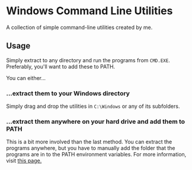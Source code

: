 # Windows Command Line Utilities
A collection of simple command-line utilities created by me.

## Usage
Simply extract to any directory and run the programs from `CMD.EXE`. Preferably, you'll want to add these to PATH.

You can either...
### ...extract them to your Windows directory
Simply drag and drop the utilities in `C:\Windows` or any of its subfolders.

### ...extract them anywhere on your hard drive and add them to PATH
This is a bit more involved than the last method. You can extract the programs anywhere, but you have to manually add the folder that the programs are in to the PATH environment variables. For more information, visit [this page.](https://www.architectryan.com/2018/03/17/add-to-the-path-on-windows-10/)
